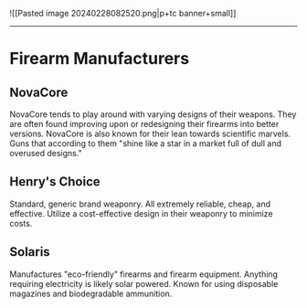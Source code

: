 ![[Pasted image 20240228082520.png|p+tc banner+small]]
____
# Firearm Manufacturers
## NovaCore
NovaCore tends to play around with varying designs of their weapons. They are often found improving upon or redesigning their firearms into better versions. NovaCore is also known for their lean towards scientific marvels. Guns that according to them "shine like a star in a market full of dull and overused designs."
## Henry's Choice
Standard, generic brand weaponry. All extremely reliable, cheap, and effective. Utilize a cost-effective design in their weaponry to minimize costs.
## Solaris
Manufactures "eco-friendly" firearms and firearm equipment. Anything requiring electricity is likely solar powered. Known for using disposable magazines and biodegradable ammunition.